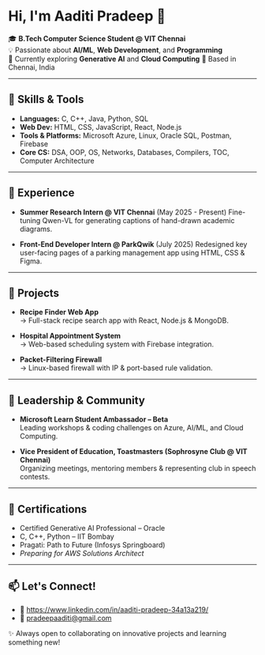 # Hi, I'm Aaditi Pradeep 👋

🎓 **B.Tech Computer Science Student @ VIT Chennai**  
💡 Passionate about **AI/ML**, **Web Development**, and **Programming**  
🌱 Currently exploring **Generative AI** and **Cloud Computing** 
📍 Based in Chennai, India

---

## 🔧 Skills & Tools

- **Languages:** C, C++, Java, Python, SQL  
- **Web Dev:** HTML, CSS, JavaScript, React, Node.js  
- **Tools & Platforms:** Microsoft Azure, Linux, Oracle SQL, Postman, Firebase  
- **Core CS:** DSA, OOP, OS, Networks, Databases, Compilers, TOC, Computer Architecture

---

## 💼 Experience

- **Summer Research Intern @ VIT Chennai** (May 2025 - Present)
  Fine-tuning Qwen-VL for generating captions of hand-drawn academic diagrams.

- **Front-End Developer Intern @ ParkQwik** (July 2025) 
  Redesigned key user-facing pages of a parking management app using HTML, CSS & Figma.

---

## 📌 Projects

- **Recipe Finder Web App**  
  → Full-stack recipe search app with React, Node.js & MongoDB.

- **Hospital Appointment System**  
  → Web-based scheduling system with Firebase integration.

- **Packet-Filtering Firewall**  
  → Linux-based firewall with IP & port-based rule validation.

---

## 🌟 Leadership & Community

- **Microsoft Learn Student Ambassador – Beta**  
  Leading workshops & coding challenges on Azure, AI/ML, and Cloud Computing.

- **Vice President of Education, Toastmasters (Sophrosyne Club @ VIT Chennai)**  
  Organizing meetings, mentoring members & representing club in speech contests.

---

## 📜 Certifications

- Certified Generative AI Professional – Oracle
- C, C++, Python – IIT Bombay
- Pragati: Path to Future (Infosys Springboard)
- *Preparing for AWS Solutions Architect*

---

## 📫 Let's Connect!

- 💼 https://www.linkedin.com/in/aaditi-pradeep-34a13a219/
- 📧 pradeepaaditi@gmail.com

✨ Always open to collaborating on innovative projects and learning something new!
